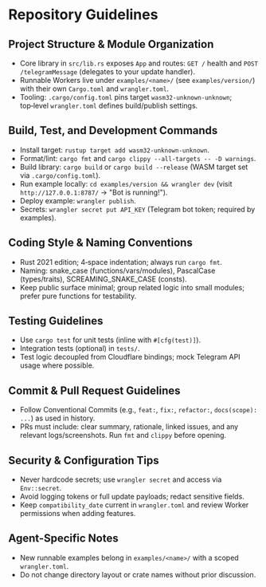 # Repository Guidelines

## Project Structure & Module Organization
- Core library in `src/lib.rs` exposes `App` and routes: `GET /` health and `POST /telegramMessage` (delegates to your update handler).
- Runnable Workers live under `examples/<name>/` (see `examples/version/`) with their own `Cargo.toml` and `wrangler.toml`.
- Tooling: `.cargo/config.toml` pins target `wasm32-unknown-unknown`; top‑level `wrangler.toml` defines build/publish settings.

## Build, Test, and Development Commands
- Install target: `rustup target add wasm32-unknown-unknown`.
- Format/lint: `cargo fmt` and `cargo clippy --all-targets -- -D warnings`.
- Build library: `cargo build` or `cargo build --release` (WASM target set via `.cargo/config.toml`).
- Run example locally: `cd examples/version && wrangler dev` (visit `http://127.0.0.1:8787/` → "Bot is running!").
- Deploy example: `wrangler publish`.
- Secrets: `wrangler secret put API_KEY` (Telegram bot token; required by examples).

## Coding Style & Naming Conventions
- Rust 2021 edition; 4‑space indentation; always run `cargo fmt`.
- Naming: snake_case (functions/vars/modules), PascalCase (types/traits), SCREAMING_SNAKE_CASE (consts).
- Keep public surface minimal; group related logic into small modules; prefer pure functions for testability.

## Testing Guidelines
- Use `cargo test` for unit tests (inline with `#[cfg(test)]`).
- Integration tests (optional) in `tests/`.
- Test logic decoupled from Cloudflare bindings; mock Telegram API usage where possible.

## Commit & Pull Request Guidelines
- Follow Conventional Commits (e.g., `feat:`, `fix:`, `refactor:`, `docs(scope): ...`) as used in history.
- PRs must include: clear summary, rationale, linked issues, and any relevant logs/screenshots. Run `fmt` and `clippy` before opening.

## Security & Configuration Tips
- Never hardcode secrets; use `wrangler secret` and access via `Env::secret`.
- Avoid logging tokens or full update payloads; redact sensitive fields.
- Keep `compatibility_date` current in `wrangler.toml` and review Worker permissions when adding features.

## Agent-Specific Notes
- New runnable examples belong in `examples/<name>/` with a scoped `wrangler.toml`.
- Do not change directory layout or crate names without prior discussion.
